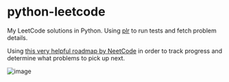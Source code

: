 # python-leetcode

My LeetCode solutions in Python. Using [plr](https://github.com/dashmage/plr) to run tests and fetch problem details.

Using [this very helpful roadmap by NeetCode](https://neetcode.io/roadmap) in order to track progress and determine what problems to pick up next.

![image](https://github.com/dashmage/python-leetcode/assets/25390807/cfdf6481-9227-4c23-b241-7a05bbbe17cc)
